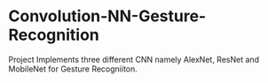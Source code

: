 # Convolution-NN-Gesture-Recognition

Project Implements three different CNN namely AlexNet, ResNet and MobileNet for Gesture Recogniiton. 
